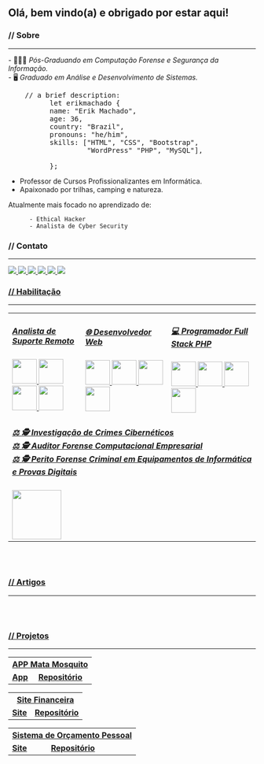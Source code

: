 ## Olá, bem vindo(a) e obrigado por estar aqui!

<!-- Módulo Sobre -->
<h3>// Sobre</h3>
<hr>
<p>
          - 👨🏻‍💻 <em>Pós-Graduando em Computação Forense e Segurança da Informação.</em><br />
          - 🖥️ <em>Graduado em Análise e Desenvolvimento de Sistemas.</em>
          <br />
</p>
<pre>    // a brief description:
          let erikmachado {
          name: "Erik Machado",
          age: 36,
          country: "Brazil",
          pronouns: "he/him",
          skills: ["HTML", "CSS", "Bootstrap",<br /> &nbsp;&nbsp;&nbsp;&nbsp;&nbsp;&nbsp;&nbsp;&nbsp;&nbsp;&nbsp;&nbsp;&nbsp;&nbsp;&nbsp;&nbsp;&nbsp;&nbsp; "WordPress" "PHP", "MySQL"],
          <!-- bootcamps: ["", " ()"], -->
          };
</pre>
<ul>
          <li>Professor de Cursos Profissionalizantes em Informática.</li>
          <li>Apaixonado por trilhas, camping e natureza.</li>
</ul>
<p>
Atualmente mais focado no aprendizado de:

          - Ethical Hacker
          - Analista de Cyber Security
</p>

<!-- Módulo Contato -->
<h3>// Contato</h3>
<hr>
          <a href="https://www.linkedin.com/in/erikmachadopro/" target="_blank">
                    <img src="https://img.shields.io/badge/linkedin-%230077B5.svg?style=for-the-badge&logo=linkedin&logoColor=white"
          </a>
          <a href="https://github.com/erikmachadopro" target="_blank">
                    <img src="https://img.shields.io/badge/github-%23121011.svg?style=for-the-badge&logo=github&logoColor=white"
          </a>
          <a href="https://www.behance.net/erikmachadopro" target="_blank">
                    <img src="https://img.shields.io/badge/Behance-1769ff?style=for-the-badge&logo=behance&logoColor=white"
          </a>
          <a href="https://www.youtube.com/channel/UCb6n0TnhqKB2UOoCa_Rc9Iw" target="_blank">
                    <img src="https://img.shields.io/badge/YouTube-%23FF0000.svg?style=for-the-badge&logo=YouTube&logoColor=white"
          </a>
          <a href="mailto:erikmachadopro@gmail.com" target="_blank">
                    <img src="https://img.shields.io/badge/Gmail-D14836?style=for-the-badge&logo=gmail&logoColor=white"
          </a>
          <a href="https://wa.me/+5562981326542" target="_blank">
                    <img src="https://img.shields.io/badge/WhatsApp-25D366?style=for-the-badge&logo=whatsapp&logoColor=white"
          </a>          

<br />

<!-- Módulo Habilitação -->
<h3>// Habilitação</h3>
<hr>

<table style="width:100%">
  <tr>          
          <td>
          <h5>Analista de Suporte Remoto</h5>
          <div style="display: inline">
                    <img width="50" heigt="50" src="https://cdn.jsdelivr.net/gh/devicons/devicon/icons/linux/linux-original.svg" />
                    <img width="50" heigt="50" src="https://cdn.jsdelivr.net/gh/devicons/devicon/icons/android/android-original-wordmark.svg" />
                    <img width="50" heigt="50" src="https://cdn.jsdelivr.net/gh/devicons/devicon/icons/windows8/windows8-original.svg" />
                    <img width="50" heigt="50" src="https://cdn.jsdelivr.net/gh/devicons/devicon/icons/bash/bash-original.svg" />
          </div>
    </td>
    <td>
          <h5>🌐 Desenvolvedor Web</h5>
          <div style="display: inline">
                    <img width="50" heigt="50" src="https://cdn.jsdelivr.net/gh/devicons/devicon/icons/html5/html5-original-wordmark.svg" /> 
                    <img width="50" heigt="50" src="https://cdn.jsdelivr.net/gh/devicons/devicon/icons/css3/css3-original-wordmark.svg" />
                    <img width="50" heigt="50" src="https://cdn.jsdelivr.net/gh/devicons/devicon/icons/bootstrap/bootstrap-original-wordmark.svg" /> 
                    <img width="50" heigt="50" src="https://cdn.jsdelivr.net/gh/devicons/devicon/icons/wordpress/wordpress-plain-wordmark.svg" />
          </div>
    </td>
    <td>
          <h5>💻 Programador Full Stack PHP </h5>
          <div style="display: inline">
                    <img width="50" heigt="50" src="https://cdn.jsdelivr.net/gh/devicons/devicon/icons/php/php-original.svg" /> 
                    <img width="50" heigt="50" src="https://cdn.jsdelivr.net/gh/devicons/devicon/icons/mysql/mysql-original-wordmark.svg" /> 
                    <img width="50" heigt="50" src="https://cdn.jsdelivr.net/gh/devicons/devicon/icons/apache/apache-original-wordmark.svg" />
                    <img width="50" heigt="50" src="https://cdn.jsdelivr.net/gh/devicons/devicon/icons/laravel/laravel-plain-wordmark.svg" />
          </div>
    </td>
</tr>
<tr>  
    <td colspan="3"> 
          <h5>⚖️ 🕵️ Investigação de Crimes Cibernéticos<br />
                    ⚖️ 🕵️ Auditor Forense Computacional Empresarial<br />
                    ⚖️ 🕵️ Perito Forense Criminal em Equipamentos de Informática e Provas Digitais
          </h5>
          <div style="display: inline">
                    <img width="100" heigt="100" src="https://img.shields.io/badge/Kali-268BEE?style=for-the-badge&logo=kalilinux&logoColor=white" />
          </div>
    </td>
  </tr>
</table>
<br /><br />

<!-- Módulo Artigos -->
<h3>// Artigos</h3>
<hr>

<br /><br />

<!-- Módulo Projetos -->
<h3>// Projetos</h3>
<hr>

<table style="width:100%">
  <tr>
    <th colspan="2">APP Mata Mosquito</th>
  </tr>
  <tr>          
    <td>
          <a href="https://erikmachadopro.github.io/javascript_app_mata_mosquito/" target="_blank"><strong>App</strong></a>
    </td>
    <td>
          <a href="https://github.com/erikmachadopro/javascript_app_mata_mosquito" target="_blank"><strong>Repositório</strong></a>
    </td>
    </tr>
</table>

<table style="width:100%">
  <tr>
    <th colspan="2">Site Financeira</th>
  </tr>
  <tr>          
    <td>
          <a href="https://erikmachadopro.github.io/finans/" target="_blank"><strong>Site</strong></a>
    </td>
    <td>
          <a href="https://github.com/erikmachadopro/finans" target="_blank"><strong>Repositório</strong></a>
    </td>
    </tr>
</table>

<table style="width:100%">
  <tr>
    <th colspan="2">Sistema de Orçamento Pessoal</th>
  </tr>
  <tr>          
    <td>
          <a href="https://erikmachadopro.github.io/javascript_es6_app_orcamento_pessoal/ " target="_blank"><strong>Site</strong></a>
    </td>
    <td>
          <a href="https://github.com/erikmachadopro/javascript_es6_app_orcamento_pessoal" target="_blank"><strong>Repositório</strong></a>
    </td>
    </tr>
</table>

<div>
          <div>        
          </div>    
          <div>         
          </div>
          <div>      
          </div>
</div>
       
          

<!--
**erikmachadopro/erikmachadopro** is a ✨ _special_ ✨ repository because its `README.md` (this file) appears on your GitHub profile.

Here are some ideas to get you started:

- 🔭 I’m currently working on ...
- 🌱 I’m currently learning ...
- 👯 I’m looking to collaborate on ...
- 🤔 I’m looking for help with ...
- 💬 Ask me about ...
- 📫 How to reach me: ...
- 😄 Pronouns: ...
- ⚡ Fun fact: ...
-->
